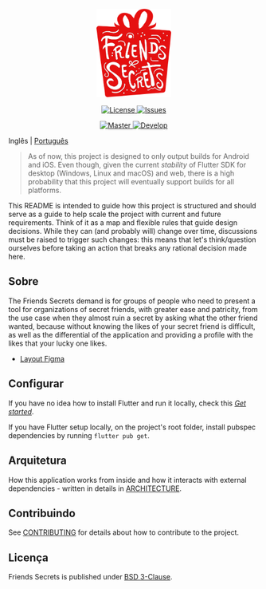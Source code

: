 <p align="center"><a href="https://github.com/brunocarvalhs/friends-secrets" target="_blank"><img src="https://github.com/brunocarvalhs/friends-secrets/blob/develop/docs/images/logo.png" width="150"></a></p>

<p align="center">
    <a href="https://github.com/brunocarvalhs/friends-secrets/blob/master/LICENSE">
        <img src="https://img.shields.io/github/license/brunocarvalhs/friends-secrets" alt="License">
    </a>
    <a href="https://github.com/brunocarvalhs/friends-secrets/issues">
        <img src="https://img.shields.io/github/issues/brunocarvalhs/friends-secrets" alt="Issues">
    </a>
</p>

<p align="center">
    <a href="https://github.com/brunocarvalhs/friends-secrets/actions/workflows/pipeline-master.yml">
        <img src="https://github.com/brunocarvalhs/friends-secrets/actions/workflows/pipeline-master.yml/badge.svg" alt="Master">
    </a>
    <a href="https://github.com/brunocarvalhs/friends-secrets/actions/workflows/pipeline-develop.yml">
        <img src="https://github.com/brunocarvalhs/friends-secrets/actions/workflows/pipeline-develop.yml/badge.svg" alt="Develop">
    </a>
</p>

Inglês | [Português](/docs/README_ptbr.md)

> As of now, this project is designed to only output builds for Android and iOS. Even though, given the current
> _stability_ of Flutter SDK for desktop (Windows, Linux and macOS) and web, there is a high probability that this
> project will eventually support builds for all platforms.

This README is intended to guide how this project is structured and should serve as a guide to help scale the project with
current and future requirements. Think of it as a map and flexible rules that guide design decisions. While
they can (and probably will) change over time, discussions must be raised to trigger such changes: this means that
let's think/question ourselves before taking an action that breaks any rational decision made here.

## Sobre

The Friends Secrets demand is for groups of people who need to present a tool for organizations of secret friends, with greater ease and patricity, from the use case when they almost ruin a secret by asking what the other friend wanted, because without knowing the likes of your secret friend is difficult, as well as the differential of the application and providing a profile with the likes that your lucky one likes.

- [Layout Figma](https://www.figma.com/file/bddo9g6PIXsmkIMxVICwUS/Friends-Secrets?node-id=0%3A1)

## Configurar

If you have no idea how to install Flutter and run it locally, check this
[_Get started_](https://flutter.dev/docs/get-started/install).

If you have Flutter setup locally, on the project's root folder, install pubspec dependencies by running
`flutter pub get`.

## Arquitetura

How this application works from inside and how it interacts with external dependencies - written in details in
[ARCHITECTURE](docs/ARCHITECTURE.md).

## Contribuindo

See [CONTRIBUTING](CONTRIBUTING.md) for details about how to contribute to the project.

## Licença

Friends Secrets is published under [BSD 3-Clause](LICENSE).
